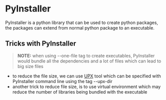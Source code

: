 # PyInstaller
PyInstaller is a python library that can be used to create python packages, the packages can extend from normal python package to an executable.

## Tricks with PyInstaller
>**NOTE:** when using --one-file tag to create executables, PyInstaller would bundle all the dependencies and a lot of files which can lead to big size files


- to reduce the file size, we can use [UPX](https://github.com/upx/upx) tool which can be specified with PyInstaller command line using the tag --upx-dir
- another trick to reduce file size, is to use virtual environment which may reduce the number of libraries being bundled with the executable